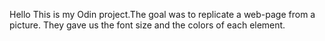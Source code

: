 Hello
This is my Odin project.The goal was to replicate a web-page from a picture. They gave us the font size and the colors of each element.
